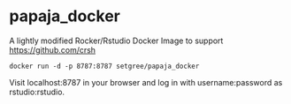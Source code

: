 # papaja_docker
A lightly modified Rocker/Rstudio Docker Image to support https://github.com/crsh

`docker run -d -p 8787:8787 setgree/papaja_docker`

Visit localhost:8787 in your browser and log in with username:password as rstudio:rstudio.
